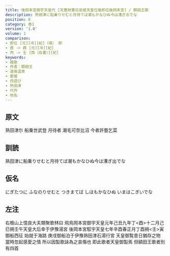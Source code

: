 ```yaml
---
title: 後岡本宮御宇天皇代 [天豊財重日足姫天皇位後即位後岡本宮] / 額田王歌
description: 熟田津に船乗りせむと月待てば潮もかなひぬ今は漕ぎ出でな
position: 8
category: 巻1
version: '1.0'
volume: 1
comparison:
- 即位 [元][冷][紀]（塙） 即
- 酋 -> 酉 [元][冷][紀]
- 丙 -> 壬 [西（右書）][紀]
keywords:
- 雑歌
- 作者：額田王
- 道後温泉
- 愛媛
- 舟遊び
- 熟田津
- 代作
- 地名
---
```


## 原文

熟田津尓 船乗世武登 月待者 潮毛可奈比沼 今者許藝乞菜

## 訓読

熟田津に船乗りせむと月待てば潮もかなひぬ今は漕ぎ出でな

## 仮名

にぎたつに ふなのりせむと つきまてば しほもかなひぬ いまはこぎいでな

## 左注

右檢山上憶良大夫類聚歌林曰 飛鳥岡本宮御宇天皇元年己丑九年丁<酉>十二月己巳朔壬午天皇大后幸于伊豫湯宮 後岡本宮馭宇天皇七年辛酉春正月丁酉朔<壬>寅御船西征 始就于海路 庚戌御船泊于伊豫熟田津石湯行宮 天皇御覧昔日猶存之物 當時忽起感愛之情 所以因製歌詠為之哀傷也 即此歌者天皇御製焉 但額田王歌者別有四首
